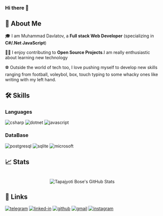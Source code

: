 ### Hi there 👋

## 🚀 About Me

🎓 I am Muhammad Davlatov, a **Full stack Web Developer** (specializing in **C#/.Net JavaScript**)

👨‍💻 I enjoy contributing to **Open Source Projects**.I am really enthusiastic about learning new technology

⚽️ Outside the world of tech too, I love pushing myself to develop new skills ranging from football, voleybol, box, touch typing to some whacky ones like writing with my left hand.


## 🛠️ Skills

### Languages

![csharp](https://img.shields.io/badge/C%23-239120?style=for-the-badge&logo=c-sharp&logoColor=white)
![dotnet](https://img.shields.io/badge/.NET-5C2D91?style=for-the-badge&logo=.net&logoColor=white)
![javascript](https://img.shields.io/badge/JavaScript-323330?style=for-the-badge&logo=javascript&logoColor=F7DF1E)

### DataBase

![postgresql](https://img.shields.io/badge/PostgreSQL-316192?style=for-the-badge&logo=postgresql&logoColor=white)
![sqlite](https://img.shields.io/badge/SQLite-07405E?style=for-the-badge&logo=sqlite&logoColor=white)
![microsoft](https://img.shields.io/badge/Microsoft_Azure-0089D6?style=for-the-badge&logo=microsoft-azure&logoColor=white)

## 📈 Stats

<div align="center">
    <br />
        <img src="https://github-readme-stats.vercel.app/api?username=dvmuhammad&show_icons=true&hide_border=true" alt="Tapajyoti Bose's GitHub Stats">
    <br />
</div>

## 🔗 Links

[![telegram](https://img.shields.io/badge/Telegram-2CA5E0?style=for-the-badge&logo=telegram&logoColor=white)](https://t.me/dv_muhammad)
[![linked-in](https://img.shields.io/badge/Linked_In-0077B5?style=for-the-badge&logo=LinkedIn&logoColor=white)](https://www.linkedin.com/in/muhammad-davlatov-5a9367211)
[![github](https://img.shields.io/badge/GitHub-000000?style=for-the-badge&logo=GitHub&logoColor=white)](https://github.com/dvmuhammad)
[![gmail](https://img.shields.io/badge/Gmail-D14836?style=for-the-badge&logo=Gmail&logoColor=white)](mailto:https://github.com/ruppysuppy)
[![instagram](https://img.shields.io/badge/Instagram-E4405F?style=for-the-badge&logo=instagram&logoColor=white)](https://www.instagram.com/dvmuhammad_/)


